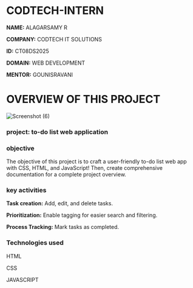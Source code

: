 # CODTECH-INTERN
**NAME:** ALAGARSAMY R

**COMPANY:** CODTECH IT SOLUTIONS

**ID:** CT08DS2025

**DOMAIN:** WEB DEVELOPMENT

**MENTOR:** GOUNISRAVANI

# OVERVIEW OF THIS PROJECT

![Screenshot (6)](https://github.com/Alagar02/CODTECH-INTERN/assets/175021075/1c9bde4f-88ac-4afb-85b9-4702a45975ab)

### project: to-do list web application

### objective
The objective of this project is to craft a user-friendly to-do list web app with CSS, HTML, and JavaScript! Then, create comprehensive documentation for a complete project overview.
### key activities
**Task creation:** Add, edit, and delete tasks.

**Prioritization:** Enable tagging for easier search and filtering.

**Process Tracking:** Mark tasks as completed.

### Technologies used
HTML

CSS

JAVASCRIPT





